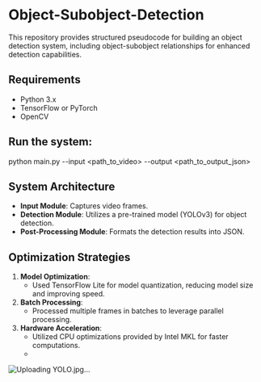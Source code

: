 # Object-Subobject-Detection
This repository provides structured pseudocode for building an object detection system, including object-subobject relationships for enhanced detection capabilities.

## Requirements
- Python 3.x
- TensorFlow or PyTorch
- OpenCV

## Run the system:
python main.py --input <path_to_video> --output <path_to_output_json>

## System Architecture
- **Input Module**: Captures video frames.
- **Detection Module**: Utilizes a pre-trained model (YOLOv3) for object detection.
- **Post-Processing Module**: Formats the detection results into JSON.

## Optimization Strategies
1. **Model Optimization**: 
   - Used TensorFlow Lite for model quantization, reducing model size and improving speed.
2. **Batch Processing**: 
   - Processed multiple frames in batches to leverage parallel processing.
3. **Hardware Acceleration**: 
   - Utilized CPU optimizations provided by Intel MKL for faster computations.
   - 
![Uploading YOLO.jpg…]()
